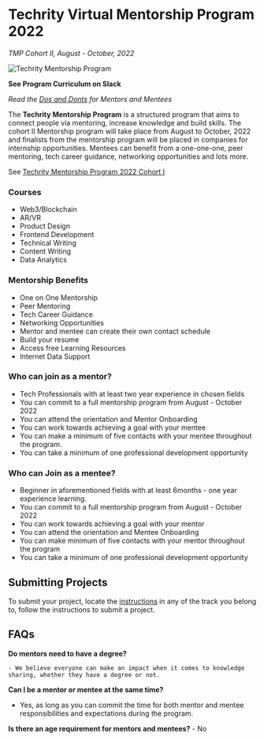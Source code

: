 # Techrity Virtual Mentorship Program 2022

_TMP Cohort II, August -  October, 2022_

![Techrity Mentorship Program](/TMP2022/tmp_banner.jpg)

**See Program Curriculum on Slack**

_Read the [Dos and Donts](/Dos&Donts.md) for Mentors and Mentees_

The **Techrity Mentorship Program** is a structured program that aims to connect people via mentoring, increase knowledge and build skills. The cohort II Mentorship program will take place from August to October, 2022 and finalists from the mentorship program will be placed in companies for internship opportunities. Mentees can benefit from a one-one-one, peer mentoring, tech career guidance, networking opportunities and lots more.

See [Techrity Mentorship Program 2022 Cohort I](/TMP2021/README.md)

### Courses

- Web3/Blockchain
- AR/VR
- Product Design
- Frontend Development
- Technical Writing
- Content Writing
- Data Analytics

### Mentorship Benefits

- One on One Mentorship
- Peer Mentoring
- Tech Career Guidance
- Networking Opportunities
- Mentor and mentee can create their own contact schedule
- Build your resume
- Access free Learning Resources
- Internet Data Support

### Who can join as a mentor?

- Tech Professionals with at least two year experience in chosen fields
- You can commit to a full mentorship program from August - October 2022
- You can attend the orientation and Mentor Onboarding
- You can work towards achieving a goal with your mentee
- You can make a minimum of five contacts with your mentee throughout the program.
- You can take a minimum of one professional development opportunity

### Who can Join as a mentee?

- Beginner in aforementioned fields with at least 6months - one year experience learning.
- You can commit to a full mentorship program from August - October 2022
- You can work towards achieving a goal with your mentor
- You can attend the orientation and Mentee Onboarding
- You can make minimum of five contacts with your mentor throughout the program
- You can take a minimum of one professional development opportunity

## Submitting Projects

To submit your project, locate the [instructions](/TMP2022/) in any of the track you belong to, follow the instructions to submit a project.

## FAQs

**Do mentors need to have a degree?**

    - We believe everyone can make an impact when it comes to knowledge sharing, whether they have a degree or not.

**Can I be a mentor or mentee at the same time?**
   - Yes, as long as you can commit the time for both mentor and mentee responsibilities and expectations during the program.

**Is there an age requirement for mentors and mentees?**
    - No
